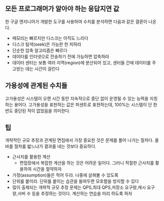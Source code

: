 ## 모든 프로그래머가 알아야 하는 응답지연 값

한 구글 엔지니어가 개발한 도구를 사용하여 수치를 분석하면 다음과 같은 결론이 나온다.

- 메모리는 빠르지만 디스크는 아직도 느리다
- 디스크 탐색(seek)은 가능한 한 피하라
- 단순한 압축 알고리즘은 빠르다
- 데이터를 인터넷으로 전송하기 전에 가능하면 압축하라
- 데이터 센터는 보통 여러 지역(region)에 분산되어 있고, 센터들 간에 데이터를 주고받는 데는 시간이 걸린다

## 가용성에 관계된 수치들

고가용성은 시스템이 오랜 시간 동안 지속적으로 중단 없이 운영될 수 있는 능력을 지칭하는 용어다. 고가용성을 표현하는 값은 퍼센트로 표현하는데, 100%는 시스템이 단 한 번도 중단된 적이 없었음을 의미한다.

## 팁

개략적인 규모 추정과 관계된 면접에서 가장 중요한 것은 문제를 풀어 나가는 절차다. 올바를 절차를 밟느냐가 결과를 내는 것보다 중요하다.

- 근사치를 활용한 계산
  - 면접장에서 복잡한 계산을 하는 것은 어려운 일이다. 그러니 적절한 근사치를 활용하여 시간을 절약하자
- 가정(assumption)들은 적어 두라. 나중에 살펴볼 수 있도록
- 단위를 붙이라. 단위를 붙이는 습관을 들여두면 모호함을 방지할 수 있다
- 많이 출제되는 개략적 규모 추정 문제는 QPS,최대 QPS,저장소 요구량,캐시 요구량,서버 수 등을 추정하는 것이다. 계산하는 연습을 미리 하도록 하자